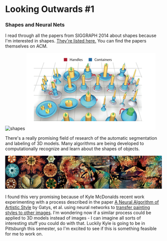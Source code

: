 # Looking Outwards #1

### Shapes and Neural Nets

I read through all the papers from SIGGRAPH 2014 about shapes because I'm interested in shapes.
<a href="http://s2014.siggraph.org/attendees/technical-papers/sessions/shape-collection">They're listed here.</a> You can find the papers themselves on ACM.

![shapes](images/shapes.png)
![shapes](images/shapes2.png)

There's a really promising field of research of the automatic segmentation and labeling of 3D models. Many algorithms are being developed to computationally recognize and learn about the shapes of objects. 

![shapes](images/style.png)

I found this very promising because of Kyle McDonalds recent work experimenting with a process described in the paper <a href="http://arxiv.org/abs/1508.06576">A Neural Algorithm of Artistic Style</a> by Gatys, et al. using neural networks to <a href="http://kylemcdonald.net/stylestudies/">transfer painting styles to other images</a>. I'm wondering now if a similar process could be applied to 3D models instead of images - I can imagine all sorts of interesting stuff you could do with that. Luckily Kyle is going to be in Pittsburgh this semester, so I'm excited to see if this is something feasible for me to work on. 